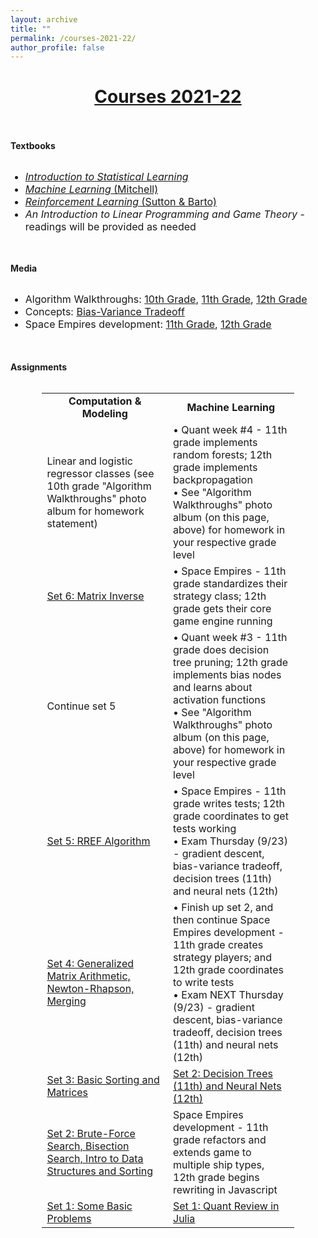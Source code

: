 ```yaml
---
layout: archive
title: ""
permalink: /courses-2021-22/
author_profile: false
---
```


# [<center>Courses 2021-22</center>](#top)

<div style="width:100%; max-width:800px; margin:auto"> 
    
<br><br><b>Textbooks</b><br><br>
    
<font size="3em"><ul>
<li><a class="body" target="_blank" href="https://www.statlearning.com/"><i>Introduction to Statistical Learning</i></a></li>
<li><a class="body" target="_blank" href="https://www.cin.ufpe.br/~cavmj/Machine%20-%20Learning%20-%20Tom%20Mitchell.pdf"><i>Machine Learning</i> (Mitchell)</a></li>
<li><a class="body" target="_blank" href="http://incompleteideas.net/book/the-book.html"><i>Reinforcement Learning</i> (Sutton & Barto)</a></li>
<li><i>An Introduction to Linear Programming and Game Theory</i> - readings will be provided as needed</li>
</ul></font>
    
<br><br><b>Media</b><br><br>
    
<font size="3em"><ul>
    <li>Algorithm Walkthroughs: <a class="body" href="https://photos.app.goo.gl/eWy5nqwPeJVqXVtz6" target="_blank">10th Grade</a>, <a class="body" href="https://photos.app.goo.gl/frJExShsPvePL2Vy5" target="_blank">11th Grade</a>,  <a class="body" href="https://photos.app.goo.gl/VvXE6JpLQpCH2vsX9" target="_blank">12th Grade</a></li>
    <li>Concepts: <a class="body" href="https://photos.app.goo.gl/PbwEKx1y29dKvQk58" target="_blank">Bias-Variance Tradeoff</a> </li>
    <li>Space Empires development: <a class="body" href="https://photos.app.goo.gl/Zhmdn3uPSPMK58sR9" target="_blank">11th Grade</a>, <a class="body" href="https://photos.app.goo.gl/ahEaJYqttX2ir6wr6" target="_blank">12th Grade</a></li>
</ul></font>
    
<br><br><b>Assignments</b><br><br>
<center>
<table style="width:80%">
    <tr>
    <td width="50%"><center><b>Computation & Modeling</b></center></td>
    <td width="50%"><center><b>Machine Learning</b></center></td>
  </tr>
    <tr>
    <td width="50%">
        Linear and logistic regressor classes (see 10th grade "Algorithm Walkthroughs" photo album for homework statement)<br>
    </td>
    <td width="50%">
        • Quant week #4 - 11th grade implements random forests; 12th grade implements backpropagation<br>
        • See "Algorithm Walkthroughs" photo album (on this page, above) for homework in your respective grade level
     </td>
  </tr>
   <tr>
    <td width="50%">
        <a class="body" href="https://www.overleaf.com/read/hdzgdsctkmkb" target="_blank">Set 6: Matrix Inverse</a><br>
    </td>
    <td width="50%">
        • Space Empires - 11th grade standardizes their strategy class; 12th grade gets their core game engine running<br>
     </td>
  </tr>
     <tr>
    <td width="50%">
        Continue set 5<br>
    </td>
    <td width="50%">
        • Quant week #3 - 11th grade does decision tree pruning; 12th grade implements bias nodes and learns about activation functions<br>
        • See "Algorithm Walkthroughs" photo album (on this page, above) for homework in your respective grade level
     </td>
  </tr>
    <tr>
    <td width="50%">
        <a class="body" href="https://www.overleaf.com/read/mrpvgqypyfvz" target="_blank">Set 5: RREF Algorithm</a><br>
    </td>
    <td width="50%">
        • Space Empires - 11th grade writes tests; 12th grade coordinates to get tests working<br>
        • Exam Thursday (9/23) - gradient descent, bias-variance tradeoff, decision trees (11th) and neural nets (12th)
     </td>
  </tr>
    <tr>
    <td width="50%">
        <a class="body" href="https://www.overleaf.com/read/dvgfpdsjgycf" target="_blank">Set 4: Generalized Matrix Arithmetic, Newton-Rhapson, Merging</a><br>
    </td>
    <td width="50%">
        • Finish up set 2, and then continue Space Empires development - 11th grade creates strategy players; and 12th grade coordinates to write tests<br>
        • Exam NEXT Thursday (9/23) - gradient descent, bias-variance tradeoff, decision trees (11th) and neural nets (12th)
     </td>
  </tr>
    <tr>
    <td width="50%">
        <a class="body" href="https://www.overleaf.com/read/jynswxmmhyvk" target="_blank">Set 3: Basic Sorting and Matrices</a>
    </td>
    <td width="50%">
        <a class="body" href="https://www.overleaf.com/read/wpngrrdjsdyt" target="_blank">Set 2: Decision Trees (11th) and Neural Nets (12th)</a>
     </td>
  </tr>
   <tr>
    <td width="50%">
        <a class="body" href="https://www.overleaf.com/read/zywqbphxwvzh" target="_blank">Set 2: Brute-Force Search, Bisection Search, Intro to Data Structures and Sorting</a>
    </td>
    <td width="50%">
        Space Empires development - 11th grade refactors and extends game to multiple ship types, 12th grade begins rewriting in Javascript
     </td>
  </tr>
    <tr>
    <td width="50%">
        <a class="body" href="https://www.overleaf.com/read/xtxcrqwdgkvt" target="_blank">Set 1: Some Basic Problems</a>
    </td>
    <td width="50%">
        <a class="body" href="https://www.overleaf.com/read/ngtwymgrzzyd" target="_blank">Set 1: Quant Review in Julia</a>
     </td>
  </tr>
</table>
</center>
